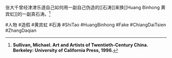 张大千曾经津津乐道自己如何用一副自己伪造的[[石涛]]来换[[Huang Binhong 黄宾虹]]的一副真石涛。[^1]

#人物 #造假 #黄宾虹 #石涛 #ShiTao #HuangBinhong #Fake #ChiangDaiTsien #ZhangDaqian 

[^1]:**Sullivan, Michael. Art and Artists of Twentieth-Century China. Berkeley: University of California Press, 1996.**